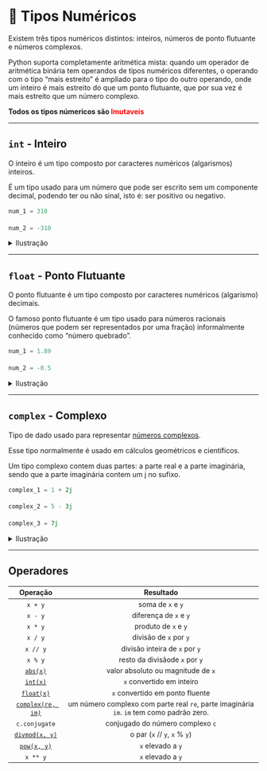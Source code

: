 # 🔢 Tipos Numéricos

Existem três tipos numéricos distintos: inteiros, números de ponto flutuante e números complexos.

Python suporta completamente aritmética mista: quando um operador de aritmética binária tem operandos de tipos numéricos diferentes, o operando com o tipo “mais estreito” é ampliado para o tipo do outro operando, onde um inteiro é mais estreito do que um ponto flutuante, que por sua vez é mais estreito que um número complexo.

**__Todos os tipos númericos são <span style="color: red;">Imutaveis</span>__**

---

## `int` - Inteiro

O inteiro é um tipo composto por caracteres numéricos (algarismos) inteiros.

É um tipo usado para um número que pode ser escrito sem um componente decimal, podendo ter ou não sinal, isto é: ser positivo ou negativo.

```python
num_1 = 310

num_2 = -310
```

<details>
  <summary>Ilustração</summary>

![int_out](./assets/images/int_type_out.png)

</details>

---

## `float` - Ponto Flutuante

O ponto flutuante é um tipo composto por caracteres numéricos (algarismo) decimais.

O famoso ponto flutuante é um tipo usado para números racionais (números que podem ser representados por uma fração) informalmente conhecido como “número quebrado”.

```python
num_1 = 1.89

num_2 = -0.5
```

<details>
  <summary>Ilustração</summary>

![int_out](./assets/images/float_type_out.png)

</details>

---

## `complex` - Complexo

Tipo de dado usado para representar [números complexos](https://pt.wikipedia.org/wiki/N%C3%BAmero_complexo).

Esse tipo normalmente é usado em cálculos geométricos e científicos.

Um tipo complexo contem duas partes: a parte real e a parte imaginária, sendo que a parte imaginária contem um j no sufixo.

```python
complex_1 = 1 + 2j

complex_2 = 5 - 3j

complex_3 = 7j
```

<details>
  <summary>Ilustração</summary>

![int_out](./assets/images/complex_type_out.png)

</details>

---

## Operadores

|Operação|Resultado|
|:---:|:---:|
|`x + y`|soma de `x` e `y`|
|`x - y`|diferença de `x` e `y`|
|`x * y`|produto de `x` e `y`|
|`x / y`|divisão de `x` por `y`|
|`x // y`|divisão inteira de `x` por `y`|
|`x % y`|resto da divisãode `x` por `y`|
|[`abs(x)`](https://docs.python.org/pt-br/3/library/functions.html#abs)|valor absoluto ou magnitude de `x`|
|[`int(x)`](https://docs.python.org/pt-br/3/library/functions.html#int)|`x` convertido em inteiro|
|[`float(x)`](https://docs.python.org/pt-br/3/library/functions.html#float)|`x` convertido em ponto fluente|
|[`complex(re, im)`](https://docs.python.org/pt-br/3/library/functions.html#complex)|um número complexo com parte real `re`, parte imaginária `im`. `im` tem como padrão zero.|
|`c.conjugate`|conjugado do número complexo `c`|
|[`divmod(x, y)`](https://docs.python.org/pt-br/3/library/functions.html#divmod)|o par (`x` // `y`, `x` % `y`)|
|[`pow(x, y)`](https://docs.python.org/pt-br/3/library/functions.html#pow)|`x` elevado a `y`|
|`x ** y`|`x` elevado a `y`|